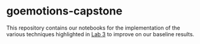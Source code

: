 # goemotions-capstone

This repository contains our notebooks for the implementation of the various techniques highlighted in [Lab 3](https://github.com/ANLP-GROUP-38/goemotion_baseline) to improve on our baseline results.
